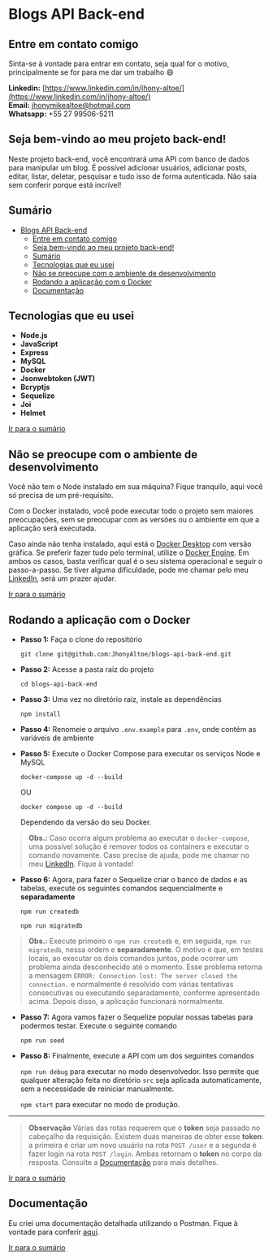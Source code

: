 # Blogs API Back-end

## Entre em contato comigo

Sinta-se à vontade para entrar em contato, seja qual for o motivo, principalmente se for para me dar um trabalho 😄

**Linkedin:** [https://www.linkedin.com/in/jhony-altoe/](https://www.linkedin.com/in/jhony-altoe/)<br />
**Email:** jhonymikealtoe@hotmail.com<br />
**Whatsapp:** +55 27 99506-5211

## Seja bem-vindo ao meu projeto back-end!

Neste projeto back-end, você encontrará uma API com banco de dados para manipular um blog. É possível adicionar usuários, adicionar posts, editar, listar, deletar, pesquisar e tudo isso de forma autenticada. Não saia sem conferir porque está incrível!

## Sumário
- [Blogs API Back-end](#blogs-api-back-end)
  - [Entre em contato comigo](#entre-em-contato-comigo)
  - [Seja bem-vindo ao meu projeto back-end!](#seja-bem-vindo-ao-meu-projeto-back-end)
  - [Sumário](#sumário)
  - [Tecnologias que eu usei](#tecnologias-que-eu-usei)
  - [Não se preocupe com o ambiente de desenvolvimento](#não-se-preocupe-com-o-ambiente-de-desenvolvimento)
  - [Rodando a aplicação com o Docker](#rodando-a-aplicação-com-o-docker)
  - [Documentação](#documentação)

## Tecnologias que eu usei
- **Node.js**
- **JavaScript**
- **Express**
- **MySQL**
- **Docker**
- **Jsonwebtoken (JWT)**
- **Bcryptjs**
- **Sequelize**
- **Joi**
- **Helmet**

[Ir para o sumário](#sumário)

## Não se preocupe com o ambiente de desenvolvimento

Você não tem o Node instalado em sua máquina? Fique tranquilo, aqui você só precisa de um pré-requisito.

Com o Docker instalado, você pode executar todo o projeto sem maiores preocupações, sem se preocupar com as versões ou o ambiente em que a aplicação será executada.

Caso ainda não tenha instalado, aqui está o [Docker Desktop](https://docs.docker.com/desktop/) com versão gráfica. Se preferir fazer tudo pelo terminal, utilize o [Docker Engine](https://docs.docker.com/engine/). Em ambos os casos, basta verificar qual é o seu sistema operacional e seguir o passo-a-passo. Se tiver alguma dificuldade, pode me chamar pelo meu [LinkedIn](https://www.linkedin.com/in/jhony-altoe/), será um prazer ajudar.

[Ir para o sumário](#sumário)

## Rodando a aplicação com o Docker
- **Passo 1:** Faça o clone do repositório

  `git clone git@github.com:JhonyAltoe/blogs-api-back-end.git`

- **Passo 2:** Acesse a pasta raiz do projeto

  `cd blogs-api-back-end`
  
- **Passo 3:** Uma vez no diretório raiz, instale as dependências

  `npm install`

- **Passo 4:** Renomeie o arquivo `.env.example` para `.env`, onde contém as variáveis de ambiente

- **Passo 5:** Execute o Docker Compose para executar os serviços Node e MySQL

  `docker-compose up -d --build`
  
  OU
  
  `docker compose up -d --build`

  Dependendo da versão do seu Docker.

> **Obs.:** Caso ocorra algum problema ao executar o `docker-compose`, uma possível solução é remover todos os containers e executar o comando novamente. Caso precise de ajuda, pode me chamar no meu [LinkedIn](https://www.linkedin.com/in/jhony-altoe/). Fique à vontade!

- **Passo 6:** Agora, para fazer o Sequelize criar o banco de dados e as tabelas, execute os seguintes comandos sequencialmente e **separadamente**

  `npm run createdb`
  
  `npm run migratedb`

> **Obs.:** Execute primeiro o `npm run createdb` e, em seguida, `npm run migratedb`, nessa ordem e **separadamente**. O motivo é que, em testes locais, ao executar os dois comandos juntos, pode ocorrer um problema ainda desconhecido até o momento. Esse problema retorna a mensagem `ERROR: Connection lost: The server closed the connection.` e normalmente é resolvido com várias tentativas consecutivas ou executando separadamente, conforme apresentado acima. Depois disso, a aplicação funcionará normalmente.

- **Passo 7:** Agora vamos fazer o Sequelize popular nossas tabelas para podermos testar. Execute o seguinte comando

  `npm run seed`

- **Passo 8:** Finalmente, execute a API com um dos seguintes comandos

  `npm run debug` para executar no modo desenvolvedor. Isso permite que qualquer alteração feita no diretório `src` seja aplicada automaticamente, sem a necessidade de reiniciar manualmente.
  
  `npm start` para executar no modo de produção.

___
> **Observação**
> Várias das rotas requerem que o **token** seja passado no cabeçalho da requisição. Existem duas maneiras de obter esse **token**: a primeira é criar um novo usuário na rota `POST /user` e a segunda é fazer login na rota `POST /login`. Ambas retornam o **token** no corpo da resposta. Consulte a [Documentação](https://documenter.getpostman.com/view/23798069/2s83zjt3te) para mais detalhes.

[Ir para o sumário](#sumário)

## Documentação
Eu criei uma documentação detalhada utilizando o Postman. Fique à vontade para conferir [aqui](https://documenter.getpostman.com/view/23798069/2s83zjt3te).

[Ir para o sumário](#sumário)